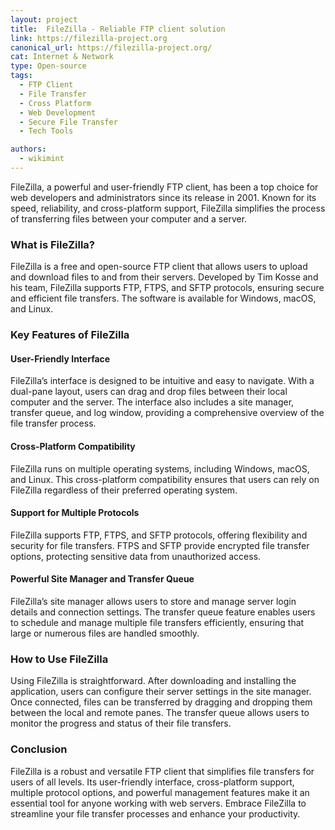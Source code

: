 ```yaml
---
layout: project
title:  FileZilla - Reliable FTP client solution
link: https://filezilla-project.org
canonical_url: https://filezilla-project.org/
cat: Internet & Network
type: Open-source
tags: 
  - FTP Client
  - File Transfer
  - Cross Platform
  - Web Development
  - Secure File Transfer
  - Tech Tools

authors:
  - wikimint
---
```

FileZilla, a powerful and user-friendly FTP client, has been a top choice for web developers and administrators since its release in 2001. Known for its speed, reliability, and cross-platform support, FileZilla simplifies the process of transferring files between your computer and a server.

### What is FileZilla?

FileZilla is a free and open-source FTP client that allows users to upload and download files to and from their servers. Developed by Tim Kosse and his team, FileZilla supports FTP, FTPS, and SFTP protocols, ensuring secure and efficient file transfers. The software is available for Windows, macOS, and Linux.

### Key Features of FileZilla

#### User-Friendly Interface

FileZilla’s interface is designed to be intuitive and easy to navigate. With a dual-pane layout, users can drag and drop files between their local computer and the server. The interface also includes a site manager, transfer queue, and log window, providing a comprehensive overview of the file transfer process.

#### Cross-Platform Compatibility

FileZilla runs on multiple operating systems, including Windows, macOS, and Linux. This cross-platform compatibility ensures that users can rely on FileZilla regardless of their preferred operating system.

#### Support for Multiple Protocols

FileZilla supports FTP, FTPS, and SFTP protocols, offering flexibility and security for file transfers. FTPS and SFTP provide encrypted file transfer options, protecting sensitive data from unauthorized access.

#### Powerful Site Manager and Transfer Queue

FileZilla’s site manager allows users to store and manage server login details and connection settings. The transfer queue feature enables users to schedule and manage multiple file transfers efficiently, ensuring that large or numerous files are handled smoothly.

### How to Use FileZilla

Using FileZilla is straightforward. After downloading and installing the application, users can configure their server settings in the site manager. Once connected, files can be transferred by dragging and dropping them between the local and remote panes. The transfer queue allows users to monitor the progress and status of their file transfers.

### Conclusion

FileZilla is a robust and versatile FTP client that simplifies file transfers for users of all levels. Its user-friendly interface, cross-platform support, multiple protocol options, and powerful management features make it an essential tool for anyone working with web servers. Embrace FileZilla to streamline your file transfer processes and enhance your productivity.
